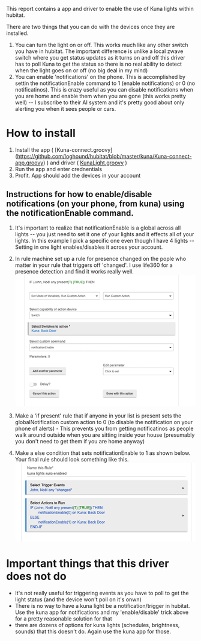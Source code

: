 This report contains a app and driver to enable the use of Kuna lights within hubitat.

There are two things that you can do with the devices once they are installed.

1.  You can turn the light on or off.  This works much like any other switch you have in hubitat.  The important difference is unlike a local zwave switch where you get status updates as it turns on and off this driver has to poll Kuna to get the status so there is no real ability to detect when the light goes on or off (no big deal in my mind)
2.  You can enable 'notifications' on the phone.   This is accomplished by settin the notificationEnable command to 1 (enable notifications) or 0 (no notificatinos).  This is crazy useful as you can disable notifications when you are home and enable them when you are gone (this works pretty well) -- I subscribe to their AI system and it's pretty good about only alerting you when it sees people or cars.


# How to install ##

1.  Install the app ( [Kuna-connect.groovy] (https://github.com/loghound/hubitat/blob/master/kuna/Kuna-connect-app.groovy) ) and driver ( [KunaLight.groovy](https://github.com/loghound/hubitat/blob/master/kuna/KunaLight-driver.groovy) )
2.  Run the app and enter crednentials
3.  Profit. App should add the devices in your account 


## Instructions for how to enable/disable notifications (on your phone, from kuna) using the notificationEnable command. ##

1.  It's important to realize that notificationEnable is a global across all lights -- you just need to set it one of your lights and it effects all of your lights.  In this example I pick a specific one even though I have 4 lights -- Setting in one light enables/disables it across your account.
2.  In rule machine set up a rule for presence changed on the pople who matter in your rule that triggers off 'changed'.  I use life360 for a presence detection and find it works really well.
![](images/kuna-custom-command.png)


3.  Make a 'if present' rule that if anyone in your list is present sets the globalNotification custom action to 0 (to disable the notification on your phone of alerts) - This prevents you from getting notificatinos as people walk around outside when you are sitting inside your house (presumably you don't need to get them if you are home anyway)
4.  Make a else condition that sets notificationEnable to 1 as shown below.  Your final rule should look something like this.
![](images/final-rule.png) 




# Important things that this driver does not do #

*  It's not really useful for triggering events as you have to poll to get the light status (and the device won't poll on it's onwn)  
*  There is no way to have a kuna light be a notification/trigger in hubitat.   Use the kuna app for notifications and my 'enable/disable' trick above for a pretty reasonable solution for that
*  there are dozens of options for kuna lights (schedules, brightness, sounds) that this doesn't do.  Again use the kuna app for those.

